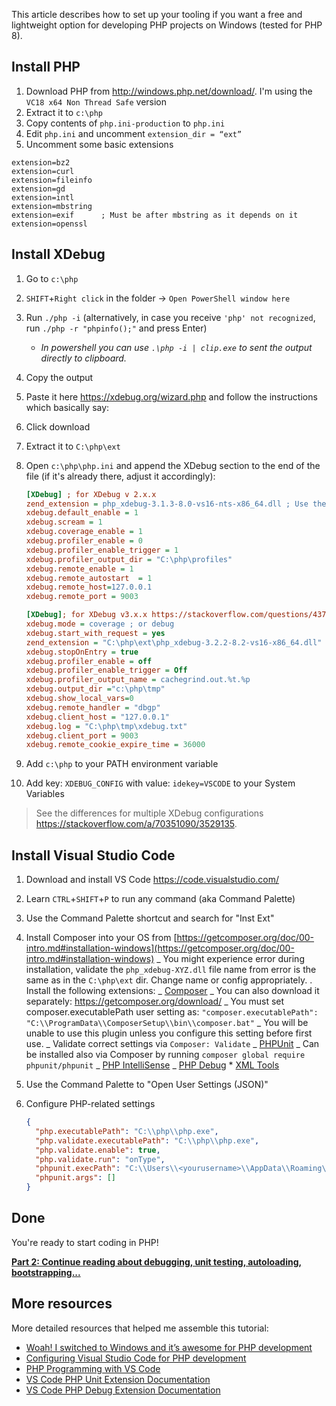 This article describes how to set up your tooling if you want a free and lightweight option for developing PHP projects on Windows (tested for PHP 8).

## Install PHP

1. Download PHP from http://windows.php.net/download/. I'm using the `VC18 x64 Non Thread Safe` version
1. Extract it to `c:\php`
1. Copy contents of `php.ini-production` to `php.ini`
1. Edit `php.ini` and uncomment `extension_dir = “ext”`
1. Uncomment some basic extensions

```plain
extension=bz2
extension=curl
extension=fileinfo
extension=gd
extension=intl
extension=mbstring
extension=exif      ; Must be after mbstring as it depends on it
extension=openssl
```

## Install XDebug

1. Go to `c:\php`
1. `SHIFT`+`Right click` in the folder -> `Open PowerShell window here`
1. Run `./php -i` (alternatively, in case you receive `'php' not recognized`, run `./php -r "phpinfo();"` and press Enter)
    * *In powershell you can use `.\php -i | clip.exe` to sent the output directly to clipboard.*
1. Copy the output
1. Paste it here https://xdebug.org/wizard.php and follow the instructions which basically say:
1. Click download
1. Extract it to `C:\php\ext`
1. Open `c:\php\php.ini` and append the XDebug section to the end of the file (if it's already there, adjust it accordingly):

   ```ini
   [XDebug] ; for XDebug v 2.x.x
   zend_extension = php_xdebug-3.1.3-8.0-vs16-nts-x86_64.dll ; Use the name of the DLL you copied to ext folder
   xdebug.default_enable = 1
   xdebug.scream = 1
   xdebug.coverage_enable = 1
   xdebug.profiler_enable = 0
   xdebug.profiler_enable_trigger = 1
   xdebug.profiler_output_dir = "C:\php\profiles"
   xdebug.remote_enable = 1
   xdebug.remote_autostart  = 1
   xdebug.remote_host=127.0.0.1
   xdebug.remote_port = 9003
   ```

   ```ini
   [XDebug]; for XDebug v3.x.x https://stackoverflow.com/questions/43783482/visual-studio-code-php-debugging-not-working/70351090#70351090
   xdebug.mode = coverage ; or debug
   xdebug.start_with_request = yes
   zend_extension = "C:\php\ext\php_xdebug-3.2.2-8.2-vs16-x86_64.dll" ; Use the name of the DLL you copied to ext folder
   xdebug.stopOnEntry = true
   xdebug.profiler_enable = off
   xdebug.profiler_enable_trigger = Off
   xdebug.profiler_output_name = cachegrind.out.%t.%p
   xdebug.output_dir ="c:\php\tmp"
   xdebug.show_local_vars=0
   xdebug.remote_handler = "dbgp"
   xdebug.client_host = "127.0.0.1"
   xdebug.log = "C:\php\tmp\xdebug.txt"
   xdebug.client_port = 9003
   xdebug.remote_cookie_expire_time = 36000
   ```

1. Add `c:\php` to your PATH environment variable
1. Add key: `XDEBUG_CONFIG` with value: `idekey=VSCODE` to your System Variables

> See the differences for multiple XDebug configurations https://stackoverflow.com/a/70351090/3529135.

## Install Visual Studio Code

1. Download and install VS Code https://code.visualstudio.com/
1. Learn `CTRL`+`SHIFT`+`P` to run any command (aka Command Palette)
1. Use the Command Palette shortcut and search for "Inst Ext"
1. Install Composer into your OS from [https://getcomposer.org/doc/00-intro.md#installation-windows](https://getcomposer.org/doc/00-intro.md#installation-windows)
   _ You might experience error during installation, validate the `php_xdebug-XYZ.dll` file name from error is the same as in the `C:\php\ext` dir. Change name or config appropriately.
   . Install the following extensions:
   _ [Composer](https://marketplace.visualstudio.com/items?itemName=ikappas.composer)
   _ You can also download it separately: https://getcomposer.org/download/
   _ You must set composer.executablePath user setting as:
   `"composer.executablePath": "C:\\ProgramData\\ComposerSetup\\bin\\composer.bat"`
   _ You will be unable to use this plugin unless you configure this setting before first use.
   _ Validate correct settings via `Composer: Validate`
   _ [PHPUnit](https://marketplace.visualstudio.com/items?itemName=emallin.phpunit)
   _ Can be installed also via Composer by running `composer global require phpunit/phpunit`
   _ [PHP IntelliSense](https://marketplace.visualstudio.com/items?itemName=felixfbecker.php-intellisense)
   _ [PHP Debug](https://marketplace.visualstudio.com/items?itemName=felixfbecker.php-debug) \* [XML Tools](https://marketplace.visualstudio.com/items?itemName=DotJoshJohnson.xml)
1. Use the Command Palette to "Open User Settings (JSON)"
1. Configure PHP-related settings

   ```json
   {
     "php.executablePath": "C:\\php\\php.exe",
     "php.validate.executablePath": "C:\\php\\php.exe",
     "php.validate.enable": true,
     "php.validate.run": "onType",
     "phpunit.execPath": "C:\\Users\\<yourusername>\\AppData\\Roaming\\Composer\\vendor\\bin\\phpunit.bat",
     "phpunit.args": []
   }
   ```

## Done

You're ready to start coding in PHP!

[**Part 2: Continue reading about debugging, unit testing, autoloading, bootstrapping...**](https://github.com/kontent-ai/delivery-sdk-php/blob/master/wiki/Doing-PHP-stuff-on-Windows-with-VS-Code.md)

## More resources

More detailed resources that helped me assemble this tutorial:

- [Woah! I switched to Windows and it’s awesome for PHP development](https://www.newmediacampaigns.com/blog/woah-i-switched-to-windows-and-its-awesome-for-php-development)
- [Configuring Visual Studio Code for PHP development](https://blogs.msdn.microsoft.com/nicktrog/2016/02/11/configuring-visual-studio-code-for-php-development/)
- [PHP Programming with VS Code](https://code.visualstudio.com/docs/languages/php)
- [VS Code PHP Unit Extension Documentation](https://github.com/elonmallin/vscode-phpunit)
- [VS Code PHP Debug Extension Documentation](https://github.com/felixfbecker/vscode-php-debug)

